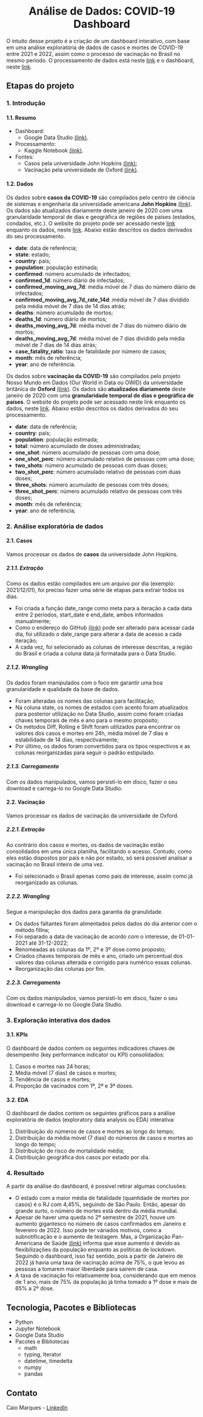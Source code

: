 <h1 align="center"> Análise de Dados: COVID-19 Dashboard</h1> 

<p>O intuito desse projeto é a criação de um dashboard interativo, com base em uma análise exploratória de dados de casos e mortes de COVID-19 entre 2021 e 2022, assim como o processo de vacinação no Brasil no mesmo periodo. O processamento de dados está neste <a href="https://www.kaggle.com/caiomarquesribeiro/covid-dashboard">link</a> e o dashboard, neste <a href="https://lookerstudio.google.com/reporting/13a73b4c-ee10-4774-8746-a22608a8839c">link</a>.</p>

<h2>Etapas do projeto</h2>

<h3>1. Introdução</h3>

<h4>1.1. Resumo</h4>

- Dashboard:
    - Google Data Studio <a href="https://lookerstudio.google.com/reporting/13a73b4c-ee10-4774-8746-a22608a8839c">(link)</a>.
- Processamento:
    - Kaggle Notebook <a href="https://www.kaggle.com/caiomarquesribeiro/covid-dashboard">(link)</a>.
- Fontes: 
    - Casos pela universidade John Hopkins <a href="https://github.com/CSSEGISandData/COVID-19/tree/master/csse_covid_19_data/csse_covid_19_daily_reports">(link)</a>; 
    - Vacinação pela universidade de Oxford <a href="https://covid.ourworldindata.org/data/owid-covid-data.csv">(link)</a>.

<h4>1.2. Dados</h4>

<p>Os dados sobre <b>casos da COVID-19</b> são compilados pelo centro de ciência de sistemas e engenharia da universidade americana <b>John Hopkins</b> <a href="https://www.jhu.edu/">(link)</a>. Os dados são atualizados diariamente deste janeiro de 2020 com uma granularidade temporal de dias e geográfica de regiões de países (estados, condados, etc.). O website do projeto pode ser acessado neste <a href="https://systems.jhu.edu/research/public-health/ncov/">link</a> enquanto os dados, neste <a href="https://github.com/CSSEGISandData/COVID-19/tree/master/csse_covid_19_data/csse_covid_19_daily_reports">link</a>. Abaixo estão descritos os dados derivados do seu processamento.</p>

- <b>date</b>: data de referência;
- <b>state</b>: estado;
- <b>country</b>: país;
- <b>population</b>: população estimada;
- <b>confirmed</b>: número acumulado de infectados;
- <b>confirmed_1d</b>: número diário de infectados;
- <b>confirmed_moving_avg_7d</b>: média móvel de 7 dias do número diário de infectados;
- <b>confirmed_moving_avg_7d_rate_14d</b>: média móvel de 7 dias dividido pela média móvel de 7 dias de 14 dias atrás;
- <b>deaths</b>: número acumulado de mortos;
- <b>deaths_1d</b>: número diário de mortos;
- <b>deaths_moving_avg_7d</b>: média móvel de 7 dias do número diário de mortos;
- <b>deaths_moving_avg_7d</b>: média móvel de 7 dias dividido pela média móvel de 7 dias de 14 dias atrás;
- <b>case_fatality_ratio</b>: taxa de fatalidade por número de casos;
- <b>month</b>: mês de referência;
- <b>year</b>: ano de referência.

<p>Os dados sobre <b>vacinação da COVID-19</b> são compilados pelo projeto Nosso Mundo em Dados (Our World in Data ou OWID) da universidade britânica de <b>Oxford</b> <a href="https://www.ox.ac.uk/">(link)</a>. Os dados são <b>atualizados diariamente</b> deste janeiro de 2020 com uma <b>granularidade temporal de dias e geográfica de países</b>. O website do projeto pode ser acessado neste link enquanto os dados, neste <a href="https://covid.ourworldindata.org/data/owid-covid-data.csv">link</a>. Abaixo estão descritos os dados derivados do seu processamento.</p>

- <b>date</b>: data de referência;
- <b>country</b>: país;
- <b>population</b>: população estimada;
- <b>total</b>: número acumulado de doses administradas;
- <b>one_shot</b>: número acumulado de pessoas com uma dose;
- <b>one_shot_perc</b>: número acumulado relativo de pessoas com uma dose;
- <b>two_shots</b>: número acumulado de pessoas com duas doses;
- <b>two_shot_perc</b>: número acumulado relativo de pessoas com duas doses;
- <b>three_shots</b>: número acumulado de pessoas com três doses;
- <b>three_shot_perc</b>: número acumulado relativo de pessoas com três doses;
- <b>month</b>: mês de referência;
- <b>year</b>: ano de referência;

<h3>2. Análise exploratória de dados</h3>

<h4>2.1. Casos</h4>

Vamos processar os dados de <b>casos</b> da universidade John Hopkins.

<h5>2.1.1. Extração</h5>

Como os dados estão compilados em um arquivo por dia (exemplo: 2021/12/01), foi preciso fazer uma série de etapas para extrair todos os dias.

- Foi criada a função date_range como meta para a iteração a cada data entre 2 periodos, start_date e end_date, ambos informados manualmente;
- Como o endereço do GitHub <a href="https://raw.githubusercontent.com/CSSEGISandData/COVID-19/master/csse_covid_19_data/csse_covid_19_daily_reports/01-12-2021.csv">(link)</a> pode ser alterado para acessar cada dia, foi utilizado o date_range para alterar a data de acesso a cada iteração;
- A cada vez, foi selecionado as colunas de interesse descritas, a região do Brasil e criada a coluna data já formatada para o Data Studio.


<h5>2.1.2. Wrangling</h5>

Os dados foram  manipulados com o foco em garantir uma boa granularidade e qualidade da base de dados. 

- Foram alteradas os nomes das colunas para facilitação;
- Na coluna state, os nomes de estados com acento foram atualizados para posterior utilização no Data Studio, assim como foram criadas chaves temporais de mês e ano para o mesmo propósito;
- Os métodos Diff, Rolling e Shift foram utilizados para encontrar os valores dos casos e mortes em 24h, média móvel de 7 dias e estabilidade de 14 dias, respectivamente;
- Por último, os dados foram convertidos para os tipos respectivos e as colunas reorganizadas para seguir o padrão estipulado.

<h5>2.1.3. Carregamento</h5>

Com os dados manipulados, vamos persisti-lo em disco, fazer o seu download e carrega-lo no Google Data Studio.

<h4>2.2. Vacinação</h4>

Vamos processar os dados de vacinação da universidade de Oxford.

<h5>2.2.1. Extração</h5>

Ao contrário dos casos e mortes, os dados de vacinação estão consolidados em uma única planilha, facilitando o acesso. Contudo, como eles estão dispostos por país e não por estado, só será possivel analisar a vacinação no Brasil inteiro de uma vez.

- Foi selecionado o Brasil apenas como pais de interesse, assim como já reorganizado as colunas.

<h5>2.2.2. Wrangling</h5>

Segue a manipulação dos dados para garantia da granulidade.

- Os dados faltantes foram alimentados pelos dados do dia anterior com o método fillna;
- Foi separado a data de vacinação de acordo com o interesse, de 01-01-2021 até 31-12-2022;
- Renomeadas as colunas da 1º, 2º e 3º dose como proposto;
- Criados chaves temporais de mês e ano, criado um percentual dos valores das colunas alterada e corrigido para numérico essas colunas.
- Reorganização das colunas por fim.

<h5>2.2.3. Carregamento</h5>

Com os dados manipulados, vamos persisti-lo em disco, fazer o seu download e carrega-lo no Google Data Studio.

<h3>3. Exploração interativa dos dados</h3>

<h4>3.1. KPIs</h4>

O dashboard de dados contem os seguintes indicadores chaves de desempenho (key performance indicator ou KPI) consolidados:

1. Casos e mortes nas 24 horas;
2. Média móvel (7 dias) de casos e mortes;
3. Tendência de casos e mortes;
4. Proporção de vacinados com 1ª, 2ª e 3ª doses.

<h4>3.2. EDA</h4>

O dashboard de dados contem os seguintes gráficos para a análise exploratória de dados (exploratory data analysis ou EDA) interativa:

1. Distribuição do números de casos e mortes ao longo do tempo;
2. Distribuição da média móvel (7 dias) do números de casos e mortes ao longo do tempo;
3. Distribuição de risco de mortalidade média;
4. Distribuição geográfica dos casos por estado por dia.


<h3>4. Resultado</h3>

<p>A partir da análise do dashboard, é possivel retirar algumas conclusões:

- O estado com a maior média de fatalidade (quantidade de mortes por casos) é o RJ com 4,45%, seguindo de São Paulo. Então, apesar do grande surto, o número de mortes está dentro da média mundial.
- Apesar de haver uma queda no 2º semestre de 2021, houve um aumento gigantesco no número de casos confirmados em Janeiro e fevereiro de 2022. Isso pode ter váriados motivos, como a subnotificação e o aumento de testagem. Mas, a Organização Pan-Americana de Saúde <a href="https://www.paho.org/pt/noticias/16-2-2022-relaxamento-medidas-saude-publica-contribuiu-para-aumento-mortes-por-covid-19">(link)</a> informa que esse aumento é devido as flexibilizações da população enquanto as politicas de lockdown. Seguindo o dashboard, isso faz sentido, pois a partir de Janeiro de 2022 já havia uma taxa de vacinação acima de 75%, o que levou as pessoas a tomarem maior liberdade para sairem de casa.
- A taxa de vacinação foi relativamente boa, considerando que em menos de 1 ano, mais de 75% da população já tinha tomado a 1º dose e mais de 65% a 2º dose.</p>

<h2>Tecnologia, Pacotes e Bibliotecas</h2>

- Python
- Jupyter Notebook
- Google Data Studio
- Pacotes e Bibliotecas
  - math
  - typing, Iterator
  - datetime, timedelta
  - numpy
  - pandas
  

<h2>Contato</h2>
<p>Caio Marques - <a href="https://www.linkedin.com/in/caiombr/">LinkedIn</a></p>
